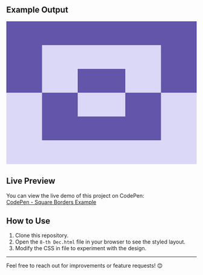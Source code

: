 ## Example Output

![Example](/8-th%20Dec/target_W7e6qEi@2x.png)

## Live Preview

You can view the live demo of this project on CodePen:  
[CodePen - Square Borders Example](https://codepen.io/Roman_762_/pen/LEPNByz)

## How to Use

1. Clone this repository.
2. Open the `8-th Dec.html` file in your browser to see the styled layout.
3. Modify the CSS in file to experiment with the design.

---

Feel free to reach out for improvements or feature requests! 😊